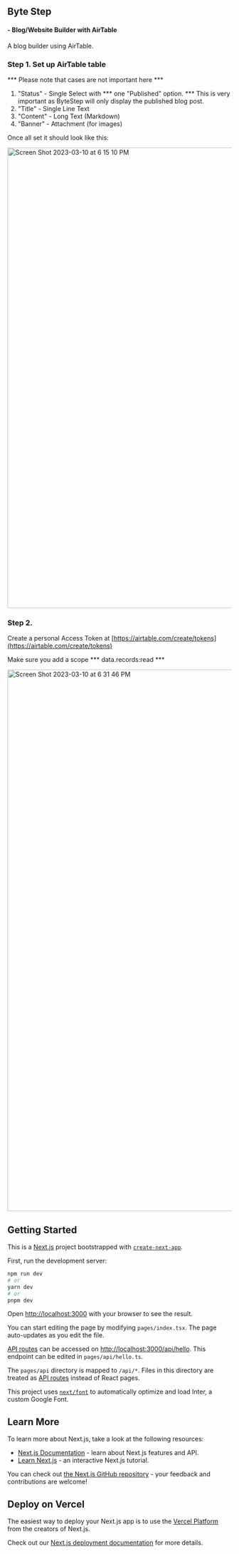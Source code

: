 ## Byte Step 
#### - Blog/Website Builder with AirTable

A blog builder using AirTable. 

### Step 1. Set up AirTable table

*** Please note that cases are not important here ***

1. "Status" - Single Select with *** one "Published" option. *** This is very important as ByteStep will only display the published blog post.
2. "Title" - Single Line Text 
3. "Content" - Long Text (Markdown)
4. "Banner" - Attachment (for images)

Once all set it should look like this:

<img width="1034" alt="Screen Shot 2023-03-10 at 6 15 10 PM" src="https://user-images.githubusercontent.com/4682613/224459763-3f9239fc-04bf-4774-aac0-5ee692a4a72b.png">


### Step 2. 
Create a personal Access Token at [https://airtable.com/create/tokens](https://airtable.com/create/tokens)

Make sure you add a scope *** data.records:read ***

<img width="1216" alt="Screen Shot 2023-03-10 at 6 31 46 PM" src="https://user-images.githubusercontent.com/4682613/224460403-ea878638-6f7f-4895-a372-ef5e43128ede.png">






## Getting Started

This is a [Next.js](https://nextjs.org/) project bootstrapped with [`create-next-app`](https://github.com/vercel/next.js/tree/canary/packages/create-next-app).

First, run the development server:

```bash
npm run dev
# or
yarn dev
# or
pnpm dev
```

Open [http://localhost:3000](http://localhost:3000) with your browser to see the result.

You can start editing the page by modifying `pages/index.tsx`. The page auto-updates as you edit the file.

[API routes](https://nextjs.org/docs/api-routes/introduction) can be accessed on [http://localhost:3000/api/hello](http://localhost:3000/api/hello). This endpoint can be edited in `pages/api/hello.ts`.

The `pages/api` directory is mapped to `/api/*`. Files in this directory are treated as [API routes](https://nextjs.org/docs/api-routes/introduction) instead of React pages.

This project uses [`next/font`](https://nextjs.org/docs/basic-features/font-optimization) to automatically optimize and load Inter, a custom Google Font.

## Learn More

To learn more about Next.js, take a look at the following resources:

- [Next.js Documentation](https://nextjs.org/docs) - learn about Next.js features and API.
- [Learn Next.js](https://nextjs.org/learn) - an interactive Next.js tutorial.

You can check out [the Next.js GitHub repository](https://github.com/vercel/next.js/) - your feedback and contributions are welcome!

## Deploy on Vercel

The easiest way to deploy your Next.js app is to use the [Vercel Platform](https://vercel.com/new?utm_medium=default-template&filter=next.js&utm_source=create-next-app&utm_campaign=create-next-app-readme) from the creators of Next.js.

Check out our [Next.js deployment documentation](https://nextjs.org/docs/deployment) for more details.
